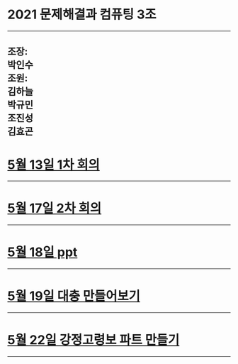 # 2021 문제해결과 컴퓨팅 3조      
----------------------  
조장:  
박인수    
조원:  
김하늘        
박규민  
조진성  
김효곤  
------------------  
# [5월 13일 1차 회의](https://github.com/isp829/2021_MHC_3/blob/main/513.md)    

------------------------    
# [5월 17일 2차 회의](https://github.com/isp829/2021_MHC_3/blob/main/517.md)    

-----------------    
# [5월 18일 ppt](https://github.com/isp829/2021_MHC_3/blob/main/518.md)      

---------------  
# [5월 19일 대충 만들어보기](https://github.com/isp829/2021_MHC_3/blob/main/519.md)         

---------------  
# [5월 22일 강정고령보 파트 만들기](https://github.com/isp829/2021_MHC_3/blob/main/522.md)         

---------------  

  
